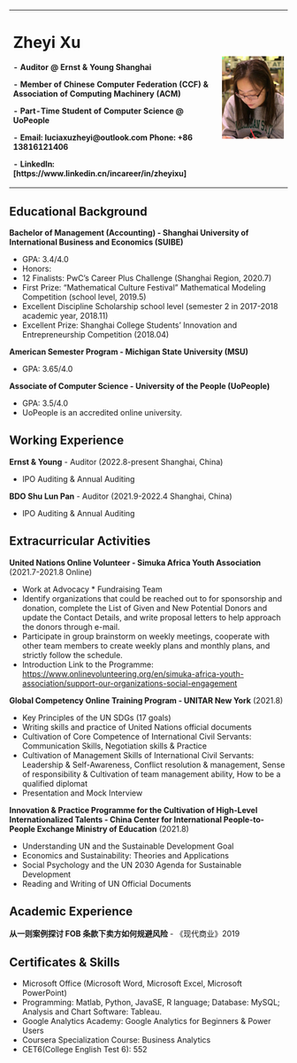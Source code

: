 <table border="0">
  <tr>
    <td width="75%">
      <h1>Zheyi Xu</h1>
      <p><b>- Auditor @ Ernst & Young Shanghai</b></p>
      <p><b>- Member of Chinese Computer Federation (CCF) & Association of Computing Machinery (ACM)</b></p>
      <p><b>- Part-Time Student of Computer Science @ UoPeople
      <p><b>- Email: luciaxuzheyi@outlook.com   Phone: +86 13816121406</b></p>
      <p><b>- LinkedIn: [https://www.linkedin.cn/incareer/in/zheyixu]</b></p>
    </td>
    <td width="25%">
      <img src="profile photo-1.jpg" width="100%"> 
    </td>
  </tr>
</table>


## Educational Background
**Bachelor of Management (Accounting) - Shanghai University of International Business and Economics (SUIBE)**
- GPA: 3.4/4.0
- Honors:
- 12 Finalists: PwC’s Career Plus Challenge (Shanghai Region, 2020.7)
- First Prize: “Mathematical Culture Festival” Mathematical Modeling Competition (school level, 2019.5)
- Excellent Discipline Scholarship school level (semester 2 in 2017-2018 academic year, 2018.11)
- Excellent Prize: Shanghai College Students’ Innovation and Entrepreneurship Competition (2018.04)


**American Semester Program - Michigan State University (MSU)**
- GPA: 3.65/4.0

**Associate of Computer Science - University of the People (UoPeople)**
- GPA: 3.5/4.0
- UoPeople is an accredited online university.

## Working Experience
**Ernst & Young** - Auditor (2022.8-present Shanghai, China)
- IPO Auditing & Annual Auditing

**BDO Shu Lun Pan** - Auditor (2021.9-2022.4 Shanghai, China)
- IPO Auditing & Annual Auditing

## Extracurricular Activities
**United Nations Online Volunteer - Simuka Africa Youth Association** (2021.7-2021.8 Online)
- Work at Advocacy * Fundraising Team
- Identify organizations that could be reached out to for sponsorship and donation, complete the List of Given and New Potential Donors and update the Contact Details, and write proposal letters to help approach the donors through e-mail.
-	Participate in group brainstorm on weekly meetings, cooperate with other team members to create weekly plans and monthly plans, and strictly follow the schedule.
-	Introduction Link to the Programme: https://www.onlinevolunteering.org/en/simuka-africa-youth-association/support-our-organizations-social-engagement

**Global Competency Online Training Program - UNITAR New York** (2021.8)
-	Key Principles of the UN SDGs (17 goals)
-	Writing skills and practice of United Nations official documents
-	Cultivation of Core Competence of International Civil Servants: Communication Skills, Negotiation skills & Practice
-	Cultivation of Management Skills of International Civil Servants: Leadership & Self-Awareness, Conflict resolution & management, Sense of responsibility & Cultivation of team management ability, How to be a qualified diplomat
-	Presentation and Mock Interview

**Innovation & Practice Programme for the Cultivation of High-Level Internationalized Talents - China Center for International People-to-People Exchange Ministry of Education** (2021.8)
- Understanding UN and the Sustainable Development Goal
- Economics and Sustainability: Theories and Applications
- Social Psychology and the UN 2030 Agenda for Sustainable Development
- Reading and Writing of UN Official Documents

## Academic Experience
**从一则案例探讨 FOB 条款下卖方如何规避风险** - 《现代商业》2019

## Certificates & Skills
-	Microsoft Office (Microsoft Word, Microsoft Excel, Microsoft PowerPoint)
-	Programming: Matlab, Python, JavaSE, R language; Database: MySQL; Analysis and Chart Software: Tableau.
-	Google Analytics Academy: Google Analytics for Beginners & Power Users
-	Coursera Specialization Course: Business Analytics
-	CET6(College English Test 6): 552

